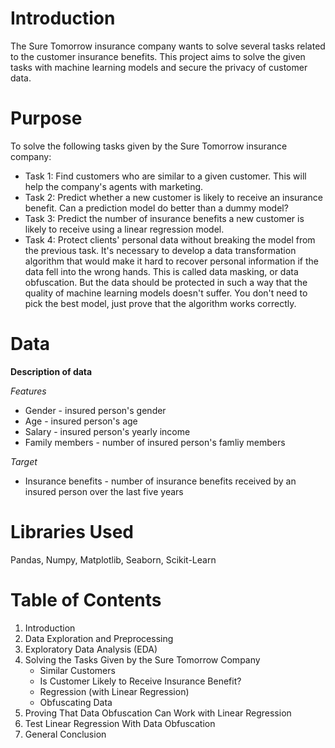 # Introduction
The Sure Tomorrow insurance company wants to solve several tasks related to the customer insurance benefits. This project aims to solve the given tasks with machine learning models and secure the privacy of customer data.

# Purpose
To solve the following tasks given by the Sure Tomorrow insurance company:

- Task 1: Find customers who are similar to a given customer. This will help the company's agents with marketing.
- Task 2: Predict whether a new customer is likely to receive an insurance benefit. Can a prediction model do better than a dummy model?
- Task 3: Predict the number of insurance benefits a new customer is likely to receive using a linear regression model.
- Task 4: Protect clients' personal data without breaking the model from the previous task. It's necessary to develop a data transformation algorithm that would make it hard to recover personal information if the data fell into the wrong hands. This is called data masking, or data obfuscation. But the data should be protected in such a way that the quality of machine learning models doesn't suffer. You don't need to pick the best model, just prove that the algorithm works correctly.
 
# Data
**Description of data**

*Features*

- Gender -  insured person's gender
- Age -  insured person's age
- Salary -  insured person's yearly income
- Family members -  number of insured person's famliy members

*Target*
- Insurance benefits - number of insurance benefits received by an insured person over the last five years

# Libraries Used
Pandas, Numpy, Matplotlib, Seaborn, Scikit-Learn

# Table of Contents
1. Introduction
2. Data Exploration and Preprocessing
3. Exploratory Data Analysis (EDA)
4. Solving the Tasks Given by the Sure Tomorrow Company
   - Similar Customers
   - Is Customer Likely to Receive Insurance Benefit?
   - Regression (with Linear Regression)
   - Obfuscating Data
5. Proving That Data Obfuscation Can Work with Linear Regression
6. Test Linear Regression With Data Obfuscation
7. General Conclusion
